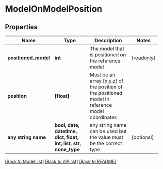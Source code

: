 # ModelOnModelPosition


## Properties
Name | Type | Description | Notes
------------ | ------------- | ------------- | -------------
**positioned_model** | **int** | The model that is positioned on the reference model | [readonly] 
**position** | **[float]** | Must be an array [x,y,z] of the position of the positioned model in reference model coordinates | 
**any string name** | **bool, date, datetime, dict, float, int, list, str, none_type** | any string name can be used but the value must be the correct type | [optional]

[[Back to Model list]](../README.md#documentation-for-models) [[Back to API list]](../README.md#documentation-for-api-endpoints) [[Back to README]](../README.md)


